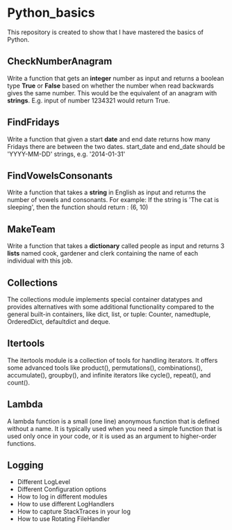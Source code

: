 # Python_basics
This repository is created to show that I have mastered the basics of Python.

## CheckNumberAnagram  
Write a function that gets an **integer** number as input and returns a boolean type **True** or **False** based on whether the number when read backwards gives the same number. This would be the equivalent of an anagram with **strings**.
E.g. input of number 1234321 would return True.

## FindFridays
Write a function that given a start **date** and end date returns how many Fridays there are between the two dates.
start_date and end_date should be 'YYYY-MM-DD' strings, e.g. '2014-01-31'

## FindVowelsConsonants
Write a function that takes a **string** in English as input and returns the number of vowels and consonants.
For example: If the string is 'The cat is sleeping', then the function should return : (6, 10)

## MakeTeam
Write a function that takes a **dictionary** called people as input and returns 3 **lists** named cook, gardener and clerk containing the name of each individual with this job.

## Collections
The collections module implements special container datatypes and provides alternatives with some additional functionality compared to the general built-in containers, like dict, list, or tuple: Counter, namedtuple, OrderedDict, defaultdict and deque.

## Itertools
The itertools module is a collection of tools for handling iterators. It offers some advanced tools like product(), permutations(), combinations(), accumulate(), groupby(), and infinite iterators like cycle(), repeat(), and count().

## Lambda
A lambda function is a small (one line) anonymous function that is defined without a name. It is typically used when you need a simple function that is used only once in your code, or it is used as an argument to higher-order functions.

## Logging
- Different LogLevel
- Different Configuration options
- How to log in different modules
- How to use different LogHandlers
- How to capture StackTraces in your log
- How to use Rotating FileHandler
